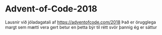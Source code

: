 # Advent-of-Code-2018
Lausnir við jóladagatali af https://adventofcode.com/2018
Það er örugglega margt sem mætti vera gert betur en þetta býr til rétt svör þannig ég er sáttur
